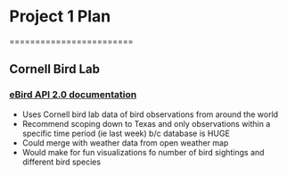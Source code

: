 # Project 1 Plan
========================
## Cornell Bird Lab
### [eBird API 2.0 documentation](https://documenter.getpostman.com/view/664302/S1ENwy59)
* Uses Cornell bird lab data of bird observations from around the world
* Recommend scoping down to Texas and only observations within a specific time period (ie last week) b/c database is HUGE
* Could merge with weather data from open weather map
* Would make for fun visualizations fo number of bird sightings and different bird species


